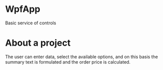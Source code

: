 # WpfApp
Basic service of controls

# About a project
The user can enter data, select the available options, 
and on this basis the summary text is formulated and the order price is calculated.

